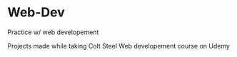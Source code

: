 # Web-Dev
Practice w/ web developement

Projects made while taking Colt Steel Web developement course on Udemy
